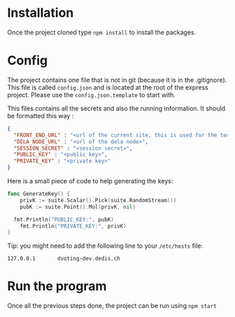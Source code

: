 # Installation

Once the project cloned type `npm install` to install the packages.

# Config

The project contains one file that is not in git (because it is in the .gitignore).
This file is called `config.json` and is located at the root of the express project.
Please use the `config.json.template` to start with.

This files contains all the secrets and also the running information. It should be formatted this way :

```json
{
  "FRONT_END_URL" : "<url of the current site, this is used for the tequila callback>",
  "DELA_NODE_URL" : "<url of the dela node>",
  "SESSION_SECRET" : "<session secret>",
  "PUBLIC_KEY" : "<public key>",
  "PRIVATE_KEY" : "<private key>"
}
```

Here is  a small piece of code to help generating the keys:

```go
func GenerateKey() {
	privK := suite.Scalar().Pick(suite.RandomStream())
	pubK := suite.Point().Mul(privK, nil)

  fmt.Println("PUBLIC_KEY:", pubK)
	fmt.Println("PRIVATE_KEY:", privK)
}
```

Tip: you might need to add the following line to your `/etc/hosts` file:

```
127.0.0.1       dvoting-dev.dedis.ch
```

# Run the program

Once all the previous steps done, the project can be run using `npm start`
